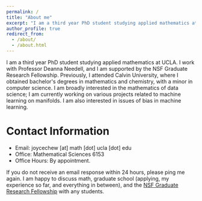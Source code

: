 ```yaml
---
permalink: /
title: "About me"
excerpt: "I am a third year PhD student studying applied mathematics at UCLA."
author_profile: true
redirect_from:
  - /about/
  - /about.html
---
```


I am a third year PhD student studying applied mathematics at UCLA. I work with Professor Deanna Needell, and I am supported by the NSF Graduate Research Fellowship. Previously, I attended Calvin University, where I obtained bachelor's degrees in mathematics and chemistry, with a minor in computer science. I am broadly interested in the mathematics of data science; I am currently working on various projects related to machine learning on manifolds. I am also interested in issues of bias in machine learning. 

Contact Information
=====
* Email: joycechew [at] math [dot] ucla [dot] edu
* Office: Mathematical Sciences 6153
* Office Hours: By appointment.

If you do not receive an email response within 24 hours, please ping me again. I am happy to discuss math, graduate school (applying, my experience so far, and everything in between), and the [NSF Graduate Research Fellowship](https://www.nsfgrfp.org) with any students.
